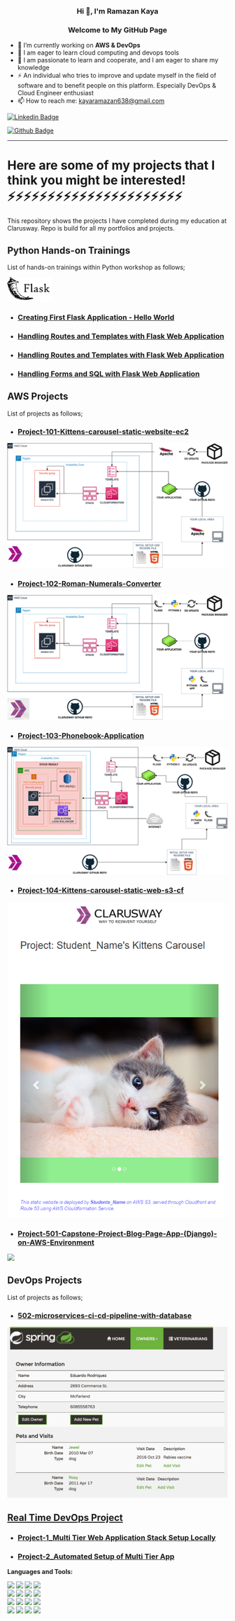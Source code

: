 <h3 align="center">Hi 👋, I'm Ramazan Kaya</h3>
<h3 align="center">Welcome to My GitHub Page</h3>

- 🔭 I’m currently working on **AWS & DevOps**
- 🌱 I am eager to learn cloud computing and devops tools
- 💬 I am passionate to learn and cooperate, and I am eager to share my knowledge
- ⚡ An individual who tries to improve and update myself in the field of software and to benefit people on this platform. Especially DevOps & Cloud Engineer enthusiast
- 📫 How to reach me: kayaramazan638@gmail.com

[![Linkedin Badge](https://img.shields.io/badge/-Linkedin-757575?style=flat-quare&labelColor=757575&logo=Linkedin&logoColor=white&link=link)](https://www.linkedin.com/in//ramazan-kaya/) 

[![Github Badge](https://img.shields.io/badge/-Github-000?style=quare&labelColor=000&logo=Github&logoColor=white&link=link)](https://github.com/Kaya-Ramazan) 

 



 <hr>
 


# Here are some of my projects that I think you might be interested!         ⚡⚡⚡⚡⚡⚡⚡⚡⚡⚡⚡⚡⚡⚡⚡⚡⚡⚡⚡⚡⚡⚡ 

This repository shows the projects I have completed during my education at Clarusway. Repo is build for all my portfolios and projects.

## Python Hands-on Trainings

List of hands-on trainings within Python workshop as follows;

<img src="https://github.com/hamidgokce/COURSE-PROJECTS--AWS-DEVOPS/blob/main/AWS/Portfolio/flask-01-02-hello-world-app-Jinja-Template/flask.png" width="20%">

- ### [Creating First Flask Application - Hello World](https://github.com/hamidgokce/COURSE-PROJECTS--AWS-DEVOPS/blob/main/AWS/Portfolio/flask-01-02-hello-world-app-Jinja-Template/README.md)

- ### [Handling Routes and Templates with Flask Web Application](https://github.com/hamidgokce/COURSE-PROJECTS--AWS-DEVOPS/blob/main/AWS/Portfolio/flask-03-handling-routes-and-if-for/README.md)

- ### [Handling Routes and Templates with Flask Web Application](https://github.com/hamidgokce/COURSE-PROJECTS--AWS-DEVOPS/blob/main/AWS/Portfolio/flask-04-handling-forms-POST-GET-Methods/README.md)

- ### [Handling Forms and SQL with Flask Web Application](https://github.com/hamidgokce/COURSE-PROJECTS--AWS-DEVOPS/blob/main/AWS/Portfolio/flask-05-Handling-SQL-with-Flask-Web-Application/README.md)

## AWS Projects

List of projects as follows;

- ### [Project-101-Kittens-carousel-static-website-ec2](https://github.com/Kaya-Ramazan/My-Project/tree/main/aws/projects/Project-101-kittens-carousel-static-website-ec2)

<!--![Pro_Project_101.png](./AWS/Project-101-Kittens-carousel-static-website-ec2/Pro_Project_101.png)-->
<img src="https://github.com/Kaya-Ramazan/My-Project/blob/main/aws/projects/Project-101-kittens-carousel-static-website-ec2/Pro_Project_101.png">

- ### [Project-102-Roman-Numerals-Converter](https://github.com/Kaya-Ramazan/My-Project/tree/main/aws/projects/Project-001-Roman-Numerals-Converter)

<!--![Project_001.png](./AWS/Project-102-Roman-Numerals-Converter/Project_001.png)-->
<img src="https://github.com/Kaya-Ramazan/My-Project/blob/main/aws/projects/Project-001-Roman-Numerals-Converter/Project_001_.png">

- ### [Project-103-Phonebook-Application](https://github.com/Kaya-Ramazan/My-Project/tree/main/aws/projects/Project-004-Phonebook-Application)

<!--![003_phonebook.png](./AWS/Project-103-Phonebook-Application/003_phonebook.png)-->
<img src="https://github.com/Kaya-Ramazan/My-Project/blob/main/aws/projects/Project-004-Phonebook-Application/003_phonebook.png">

- ### [Project-104-Kittens-carousel-static-web-s3-cf](https://github.com/Kaya-Ramazan/My-Project/tree/main/aws/projects/Project-006-kittens-carousel-static-web-s3-cf)

<!--![Project_006.png](./AWS/Project-104-Kittens-carousel-static-web-s3-cf/Project_006.png)-->
<img src="https://github.com/Kaya-Ramazan/My-Project/blob/main/aws/projects/Project-006-kittens-carousel-static-web-s3-cf/project-006-snapshot.png">

- ### [Project-501-Capstone-Project-Blog-Page-App-(Django)-on-AWS-Environment](https://github.com/Kaya-Ramazan/my-aws-capstone-project)

<!--![capstone.jpg](./AWS/Project-501-Capstone-Project-Blog-Page-App-(Django)-on-AWS-Environment/capstone.jpg)-->
<img src="https://github.com/Kaya-Ramazan/my-aws-capstone-project/blob/master/capstone.jpg">


## DevOps Projects

List of projects as follows;

- ### [502-microservices-ci-cd-pipeline-with-database](https://github.com/Kaya-Ramazan/petclinic-microservices-with-db-8-21-dt)

<img src="https://github.com/Kaya-Ramazan/petclinic-microservices-with-db-8-21-dt/blob/dev/docs/application-screenshot.png">


## [Real Time DevOps Project](https://www.udemy.com/course/devopsprojects/?src=sac&kw=devops+projects)

- ### [Project-1_Multi Tier Web Application Stack Setup Locally](https://github.com/hamidgokce/COURSE-PROJECTS--AWS-DEVOPS/blob/main/Real_Time_DevOps_Project/Project-1_Multi%20Tier%20Web%20Application%20Stack%20Setup%20Locally/README.md)

- ### [Project-2_Automated Setup of Multi Tier App](https://github.com/hamidgokce/COURSE-PROJECTS--AWS-DEVOPS/blob/main/Real_Time_DevOps_Project/Project-2_Automated%20Setup%20of%20Multi%20Tier%20App/README.md)
 **Languages and Tools:**
 
 <p>
  <code><img width="13%" src="https://www.vectorlogo.zone/logos/python/python-ar21.svg"></code>
  <code><img width="13%" src="https://www.vectorlogo.zone/logos/amazon_aws/amazon_aws-ar21.svg"></code>
  <code><img width="13%" src="https://www.vectorlogo.zone/logos/docker/docker-ar21.svg"></code>
  <code><img width="13%" src="https://www.vectorlogo.zone/logos/kubernetes/kubernetes-ar21.svg"></code>
  <br />
  <code><img width="13%" src="https://www.vectorlogo.zone/logos/jenkins/jenkins-ar21.svg"></code>
  <code><img width="13%" src="https://www.vectorlogo.zone/logos/ansible/ansible-ar21.svg"></code>
  <code><img width="13%" src="https://www.vectorlogo.zone/logos/terraformio/terraformio-ar21.svg"></code>
  <code><img width="13%" src="https://www.vectorlogo.zone/logos/chefio/chefio-ar21.svg"></code>
  <br />
  <code><img width="13%" src="https://www.vectorlogo.zone/logos/puppet/puppet-ar21.svg"></code>
  <code><img width="13%" src="https://www.vectorlogo.zone/logos/git-scm/git-scm-ar21.svg"></code>
  <code><img width="13%" src="https://www.vectorlogo.zone/logos/jupyter/jupyter-ar21.svg"></code>
  <code><img width="13%" src="https://www.vectorlogo.zone/logos/github/github-ar21.svg"></code>
  <br />
  <code><img width="13%" src="https://www.vectorlogo.zone/logos/mysql/mysql-ar21.svg"></code>
  <code><img width="13%" src="https://www.vectorlogo.zone/logos/postgresql/postgresql-ar21.svg"></code>
  <code><img width="13%" src="https://www.vectorlogo.zone/logos/mongodb/mongodb-ar21.svg"></code>
  <code><img width="13%" src="https://www.vectorlogo.zone/logos/redis/redis-ar21.svg"></code>
   <br />
</p>


